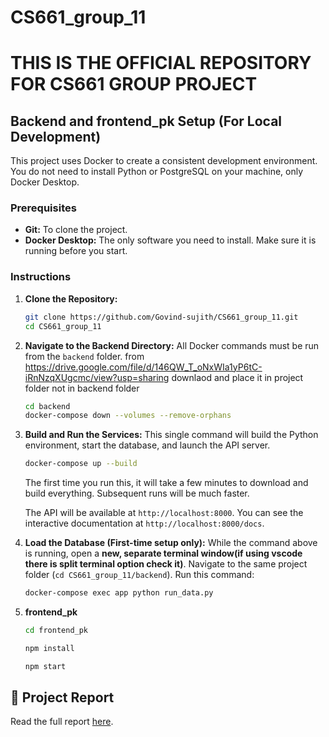 # CS661_group_11
THIS IS THE OFFICIAL REPOSITORY FOR CS661 GROUP PROJECT 
=======

## Backend and frontend_pk Setup (For Local Development)

This project uses Docker to create a consistent development environment. You do not need to install Python or PostgreSQL on your machine, only Docker Desktop.

### Prerequisites

*   **Git:** To clone the project.
*   **Docker Desktop:** The only software you need to install. Make sure it is running before you start.

### Instructions

1.  **Clone the Repository:**
    ```bash
    git clone https://github.com/Govind-sujith/CS661_group_11.git
    cd CS661_group_11
    ```

2.  **Navigate to the Backend Directory:**
    All Docker commands must be run from the `backend` folder.
    from https://drive.google.com/file/d/146QW_T_oNxWIa1yP6tC-iRnNzqXUgcmc/view?usp=sharing downlaod and place it in project folder not in backend folder
    ```bash
    cd backend
    docker-compose down --volumes --remove-orphans
    ```

3.  **Build and Run the Services:**
    This single command will build the Python environment, start the database, and launch the API server.
    ```bash
    docker-compose up --build
    ```
    The first time you run this, it will take a few minutes to download and build everything. Subsequent runs will be much faster.

    The API will be available at `http://localhost:8000`. You can see the interactive documentation at `http://localhost:8000/docs`.

4.  **Load the Database (First-time setup only):**
    While the command above is running, open a **new, separate terminal window(if using vscode there is split terminal option check it)**. Navigate to the same project folder (`cd CS661_group_11/backend`). Run this command:
    ```bash
    docker-compose exec app python run_data.py
    ```
5.  **frontend_pk**
    ```bash
    cd frontend_pk
    ```  
    ```bash
    npm install
    ```
    ```bash
    npm start
    ```       
## 📄 Project Report

Read the full report [here](report_pk.md).

